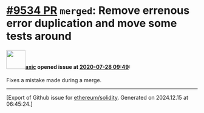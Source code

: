 # [\#9534 PR](https://github.com/ethereum/solidity/pull/9534) `merged`: Remove errenous error duplication and move some tests around

#### <img src="https://avatars.githubusercontent.com/u/20340?v=4" width="50">[axic](https://github.com/axic) opened issue at [2020-07-28 09:49](https://github.com/ethereum/solidity/pull/9534):

Fixes a mistake made during a merge. 




-------------------------------------------------------------------------------



[Export of Github issue for [ethereum/solidity](https://github.com/ethereum/solidity). Generated on 2024.12.15 at 06:45:24.]
